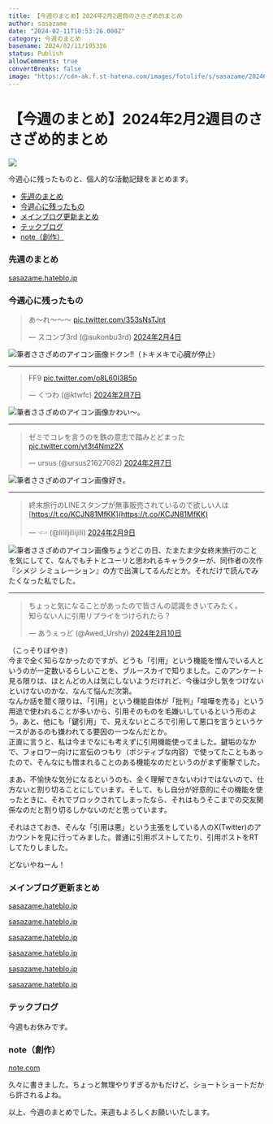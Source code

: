 ```yaml
---
title: 【今週のまとめ】2024年2月2週目のささざめ的まとめ
author: sasazame
date: "2024-02-11T10:53:26.000Z"
category: 今週のまとめ
basename: 2024/02/11/195326
status: Publish
allowComments: true
convertBreaks: false
image: "https://cdn-ak.f.st-hatena.com/images/fotolife/s/sasazame/20240204/20240204093526.png"
---
```

# 【今週のまとめ】2024年2月2週目のささざめ的まとめ

![](https://cdn-ak.f.st-hatena.com/images/fotolife/s/sasazame/20240204/20240204093526.png)

今週心に残ったものと、個人的な活動記録をまとめます。

<!-- Extended Body -->

-   [先週のまとめ](#先週のまとめ)
-   [今週心に残ったもの](#今週心に残ったもの)
-   [メインブログ更新まとめ](#メインブログ更新まとめ)
-   [テックブログ](#テックブログ)
-   [note（創作）](#note創作)

### 先週のまとめ

[sasazame.hateblo.jp](https://sasazame.hateblo.jp/entry/2024/02/04/120000)

### 今週心に残ったもの

> あ〜れ〜〜〜 [pic.twitter.com/353sNsTJnt](https://t.co/353sNsTJnt)
> 
> — スコンブ3rd (@sukonbu3rd) [2024年2月4日](https://twitter.com/sukonbu3rd/status/1753954911983997053?ref_src=twsrc%5Etfw)

![筆者ささざめのアイコン画像](https://cdn-ak.f.st-hatena.com/images/fotolife/s/sasazame/20231115/20231115202746.png)ドクン‼（トキメキで心臓が停止）

* * *

> FF9 [pic.twitter.com/o8L60I3B5p](https://t.co/o8L60I3B5p)
> 
> — くつわ (@ktwfc) [2024年2月7日](https://twitter.com/ktwfc/status/1755172051403633056?ref_src=twsrc%5Etfw)

![筆者ささざめのアイコン画像](https://cdn-ak.f.st-hatena.com/images/fotolife/s/sasazame/20231115/20231115202746.png)かわい～。

* * *

> ゼミでコレを言うのを鉄の意志で踏みとどまった [pic.twitter.com/yt3t4Nmz2X](https://t.co/yt3t4Nmz2X)
> 
> — ursus (@ursus21627082) [2024年2月7日](https://twitter.com/ursus21627082/status/1755246579068674116?ref_src=twsrc%5Etfw)

![筆者ささざめのアイコン画像](https://cdn-ak.f.st-hatena.com/images/fotolife/s/sasazame/20231115/20231115202746.png)好き。

* * *

> 終末旅行のLINEスタンプが無事販売されているので欲しい人は[https://t.co/KCJN81MfKK](https://t.co/KCJN81MfKK)
> 
> — 𓆟 (@lililjiliijili) [2024年2月9日](https://twitter.com/lililjiliijili/status/1755906607257673984?ref_src=twsrc%5Etfw)

![筆者ささざめのアイコン画像](https://cdn-ak.f.st-hatena.com/images/fotolife/s/sasazame/20231115/20231115202746.png)ちょうどこの日、たまたま少女終末旅行のことを気にしてて、なんでもチトとユーリと思われるキャラクターが、同作者の次作『シメジ シミュレーション』の方で出演してるんだとか。それだけで読んでみたくなった私でした。

* * *

> ちょっと気になることがあったので皆さんの認識をきいてみたく。  
> 知らない人に引用リプライをつけられたら？
> 
> — あうぇっど (@Awed\_Urshy) [2024年2月10日](https://twitter.com/Awed_Urshy/status/1756275382788280609?ref_src=twsrc%5Etfw)

（こっそりぼやき）  
今まで全く知らなかったのですが、どうも「引用」という機能を憎んでいる人というのが一定数いるらしいことを、ブルースカイで知りました。このアンケート見る限りは、ほとんどの人は気にしないようだけれど、今後は少し気をつけないといけないのかな、なんて悩んだ次第。  
なんか話を聞く限りは、「引用」という機能自体が「批判」「喧嘩を売る」という用途で使われることが多いから、引用そのものを毛嫌いしているという形のよう。あと、他にも「鍵引用」で、見えないところで引用して悪口を言うというケースがあるのも嫌われてる要因の一つなんだとか。  
正直に言うと、私は今までなにも考えずに引用機能使ってました。鍵垢のなかで、フォロワー向けに宣伝のつもり（ポジティブな内容）で使ってたこともあったので、そんなにも憎まれることのある機能なのだというのがまず衝撃でした。  
  
まあ、不愉快な気分になるというのも、全く理解できないわけではないので、仕方ないと割り切ることにしています。そして、もし自分が好意的にその機能を使ったときに、それでブロックされてしまったなら、それはもうそこまでの交友関係なのだと割り切るしかないのだと思っています。  
  
それはさておき、そんな「引用は悪」という主張をしている人のX(Twitter)のアカウントを見に行ってみました。普通に引用ポストしてたり、引用ポストをRTしてたりしました。

どないやねーん！

### メインブログ更新まとめ

[sasazame.hateblo.jp](https://sasazame.hateblo.jp/entry/2024/02/05/120000)

[sasazame.hateblo.jp](https://sasazame.hateblo.jp/entry/2024/02/06/170000)

[sasazame.hateblo.jp](https://sasazame.hateblo.jp/entry/2024/02/07/230909)

[sasazame.hateblo.jp](https://sasazame.hateblo.jp/entry/2024/02/08/120000)

[sasazame.hateblo.jp](https://sasazame.hateblo.jp/entry/2024/02/09/120000)

[sasazame.hateblo.jp](https://sasazame.hateblo.jp/entry/2024/02/10/230217)

### テックブログ

今週もお休みです。

### note（創作）

[note.com](https://note.com/sasazame/n/nbb1ab8449308)

久々に書きました。ちょっと無理やりすぎるかもだけど、ショートショートだから許されるよね。

  

以上、今週のまとめでした。来週もよろしくお願いいたします。